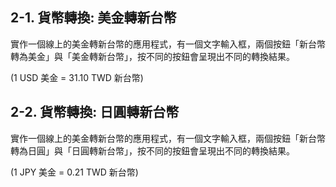 ## 2-1. 貨幣轉換: 美金轉新台幣

實作一個線上的美金轉新台幣的應用程式，有一個文字輸入框，兩個按鈕「新台幣轉為美金」與「美金轉新台幣」，按不同的按鈕會呈現出不同的轉換結果。

(1 USD 美金 = 31.10 TWD 新台幣)

## 2-2. 貨幣轉換: 日圓轉新台幣

實作一個線上的美金轉新台幣的應用程式，有一個文字輸入框，兩個按鈕「新台幣轉為日圓」與「日圓轉新台幣」，按不同的按鈕會呈現出不同的轉換結果。

(1 JPY 美金 = 0.21 TWD 新台幣)
